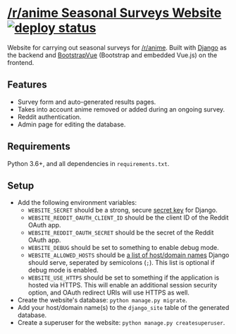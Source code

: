 # [/r/anime Seasonal Surveys Website](https://survey.r-anime.moe/) [![deploy status](https://img.shields.io/github/deployments/r-anime/surveysite/production?label=deploy)](https://github.com/r-anime/surveysite/deployments/activity_log?environment=production)

Website for carrying out seasonal surveys for [/r/anime](https://www.reddit.com/r/anime/). Built with [Django](https://www.djangoproject.com/) as the backend and [BootstrapVue](https://bootstrap-vue.org/) (Bootstrap and embedded Vue.js) on the frontend.

## Features

* Survey form and auto-generated results pages.
* Takes into account anime removed or added during an ongoing survey.
* Reddit authentication.
* Admin page for editing the database.

## Requirements

Python 3.6+, and all dependencies in `requirements.txt`.

## Setup

* Add the following environment variables:
  * `WEBSITE_SECRET` should be a strong, secure [secret key](https://docs.djangoproject.com/en/3.1/ref/settings/#secret-key) for Django.
  * `WEBSITE_REDDIT_OAUTH_CLIENT_ID` should be the client ID of the Reddit OAuth app.
  * `WEBSITE_REDDIT_OAUTH_SECRET` should be the secret of the Reddit OAuth app.
  * `WEBSITE_DEBUG` should be set to something to enable debug mode.
  * `WEBSITE_ALLOWED_HOSTS` should be [a list of host/domain names](https://docs.djangoproject.com/en/3.1/ref/settings/#std:setting-ALLOWED_HOSTS) Django should serve, seperated by semicolons (`;`). This list is optional if debug mode is enabled.
  * `WEBSITE_USE_HTTPS` should be set to something if the application is hosted via HTTPS. This will enable an additional session security option, and OAuth redirect URIs will use HTTPS as well.
* Create the website's database: `python manage.py migrate`.
* Add your host/domain name(s) to the `django_site` table of the generated database.
* Create a superuser for the website: `python manage.py createsuperuser`.
